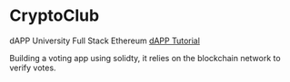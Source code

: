 # CryptoClub

dAPP University Full Stack Ethereum [dAPP Tutorial](http://www.dappuniversity.com/articles/the-ultimate-ethereum-dapp-tutorial)

Building a voting app using solidty, it relies on the blockchain network to verify votes.

